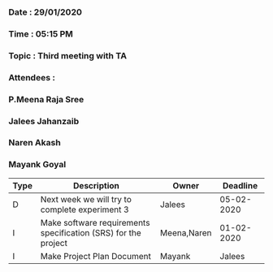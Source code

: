 ### Date : 29/01/2020
### Time : 05:15 PM
### Topic : Third meeting with TA
### Attendees :
### P.Meena Raja Sree  
### Jalees Jahanzaib
### Naren Akash
### Mayank Goyal

Type | Description | Owner | Deadline
---- | ---- | ---- | ----
D |Next week we will try to complete experiment 3 | Jalees | 05-02-2020
I |Make software requirements specification (SRS) for the project  | Meena,Naren  | 01-02-2020 |
I |Make  Project Plan Document | Mayank | Jalees | 01-02-2020



